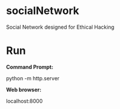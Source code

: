 # socialNetwork
Social Network designed for Ethical Hacking

# Run
**Command Prompt:**

python -m http.server

**Web browser:**

localhost:8000
